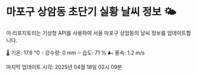 
# 마포구 상암동 초단기 실황 날씨 정보 🌤️

이 리포지토리는 기상청 API를 사용하여 서울 마포구 상암동의 날씨 정보를 업데이트합니다. 

🌡️ 기온: 17.6 ℃
💧 강수량: 0 mm
💦 습도: 71 %
🌬️ 풍속: 1.2 m/s

마지막 업데이트 시각: 2025년 04월 18일 02시 09분    

